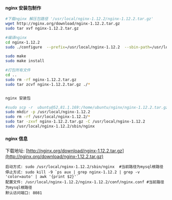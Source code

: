 #### nginx 安装包制作

```bash
#下载nginx 解压包路径 '/usr/local/nginx-1.12.2/nginx-1.12.2.tar.gz'
wget http://nginx.org/download/nginx-1.12.2.tar.gz
sudo tar xvf nginx-1.12.2.tar.gz

#编译nginx 
cd nginx-1.12.2
sudo ./configure  --prefix=/usr/local/nginx-1.12.2  --sbin-path=/usr/local/nginx-1.12.2/sbin/nginx --conf-path=/usr/local/nginx-1.12.2/conf/nginx.conf --error-log-path=/usr/local/nginx-1.12.2/logs/error.log --pid-path=/usr/local/nginx-1.12.2/logs/nginx.pid

sudo make
sudo make install

#打包所有文件
cd ..
sudo rm -rf nginx-1.12.2.tar.gz
sudo tar zcvf nginx-1.12.2.tar.gz ./*


nginx 安装包

#sudo scp -r  ubuntu@52.81.1.169:/home/ubuntu/nginx/nginx-1.12.2.tar.gz ./ #拷贝nginx 解压版
sudo mkdir -p /usr/local/nginx-1.12.2
sudo rm -rf /usr/local/nginx-1.12.2/*
sudo tar -zxvf nginx-1.12.2.tar.gz -C /usr/local/nginx-1.12.2
sudo /usr/local/nginx-1.12.2/sbin/nginx
```

#### nginx 信息

下载地址: [http://nginx.org/download/nginx-1.12.2.tar.gz](http://nginx.org/download/nginx-1.12.2.tar.gz)

    启动方式: sudo /usr/local/nginx-1.12.2/sbin/nginx  #当前路径为mysql根路径
    停止方式: sudo kill -9 `ps aux | grep nginx-1.12.2 | grep -v 'color=auto' | awk '{print $2}'`
    配置文件: /usr/local/nginx-1.12.2/nginx-1.12.2/conf/nginx.conf #当前路径为mysql根路径
    默认访问端口: 8081



